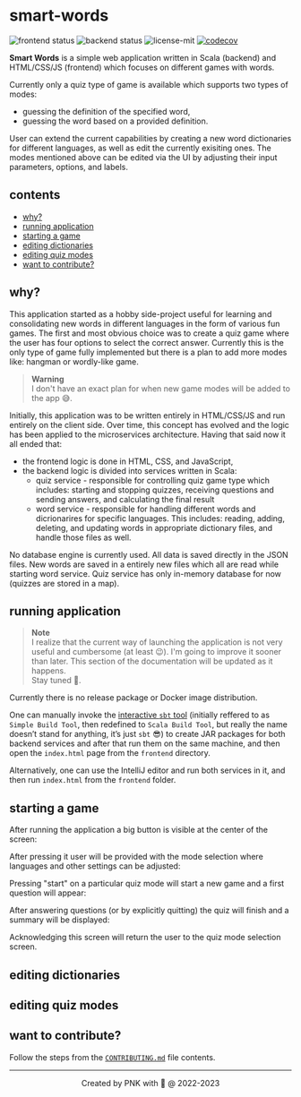# smart-words

![frontend status](https://github.com/piopon/smart-words/actions/workflows/frontend-schedule.yml/badge.svg)
![backend status](https://github.com/piopon/smart-words/actions/workflows/backend-schedule.yml/badge.svg)
![license-mit](https://img.shields.io/github/license/piopon/smart-words)
[![codecov](https://codecov.io/gh/piopon/smart-words/branch/main/graph/badge.svg?token=2R3LUSOGW6)](https://codecov.io/gh/piopon/smart-words)

**Smart Words** is a simple web application written in Scala (backend) and HTML/CSS/JS (frontend) which focuses on different games with words.

Currently only a quiz type of game is available which supports two types of modes:
* guessing the definition of the specified word,
* guessing the word based on a provided definition.

User can extend the current capabilities by creating a new word dictionaries for different languages, as well as edit the currently exisiting ones. The modes mentioned above can be edited via the UI by adjusting their input parameters, options, and labels.

## contents
 * [why?](#why)
 * [running application](#running-application)
 * [starting a game](#starting-a-game)
 * [editing dictionaries](#editing-dictionaries)
 * [editing quiz modes](#editing-quiz-modes)
 * [want to contribute?](#want-to-contribute)

## why?

This application started as a hobby side-project useful for learning and consolidating new words in different languages in the form of various fun games.
The first and most obvious choice was to create a quiz game where the user has four options to select the correct answer.
Currently this is the only type of game fully implemented but there is a plan to add more modes like: hangman or wordly-like game.

> **Warning**<br>
> I don't have an exact plan for when new game modes will be added to the app 😅.

Initially, this application was to be written entirely in HTML/CSS/JS and run entirely on the client side.
Over time, this concept has evolved and the logic has been applied to the microservices architecture.
Having that said now it all ended that:
* the frontend logic is done in HTML, CSS, and JavaScript,
* the backend logic is divided into services written in Scala:
  * quiz service - responsible for controlling quiz game type which includes: starting and stopping quizzes, receiving questions and sending answers, and calculating the final result
  * word service - responsible for handling different words and dicrionarires for specific languages. This includes: reading, adding, deleting, and updating words in appropriate dictionary files, and handle those files as well.

No database engine is currently used. All data is saved directly in the JSON files. New words are saved in a entirely new files which all are read while starting word service. Quiz service has only in-memory database for now (quizzes are stored in a map).

## running application

> **Note**<br>
> I realize that the current way of launching the application is not very useful and cumbersome (at least 😉). I'm going to improve it sooner than later.
> This section of the documentation will be updated as it happens.<br>
> Stay tuned 📢.

Currently there is no release package or Docker image distribution.

One can manually invoke the [interactive `sbt` tool](https://www.scala-sbt.org/1.x/docs/index.html) (initially reffered to as `Simple Build Tool`, then redefined to `Scala Build Tool`, but really the name doesn’t stand for anything, it’s just `sbt` 😎) to create JAR packages for both backend services and after that run them on the same machine, and then open the `index.html` page from the `frontend` directory.

Alternatively, one can use the IntelliJ editor and run both services in it, and then run `index.html` from the `frontend` folder.

## starting a game

After running the application a big button is visible at the center of the screen:

After pressing it user will be provided with the mode selection where languages and other settings can be adjusted:

Pressing "start" on a particular quiz mode will start a new game and a first question will appear:

After answering questions (or by explicitly quitting) the quiz will finish and a summary will be displayed:

Acknowledging this screen will return the user to the quiz mode selection screen.

## editing dictionaries


## editing quiz modes


## want to contribute?

Follow the steps from the [`CONTRIBUTING.md`](CONTRIBUTING.md) file contents.

---
<p align="center">Created by PNK with 💚 @ 2022-2023</p>